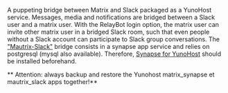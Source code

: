 A puppeting bridge between Matrix and Slack packaged as a YunoHost service.
Messages, media and notifications are bridged between a Slack user and a matrix user.
With the RelayBot login option, the matrix user can invite other matrix user in a bridged Slack room, such that even people without a Slack account can participate to Slack group conversations.
The ["Mautrix-Slack"](https://docs.mau.fi/bridges/go/slack/index.html) bridge consists in a synapse app service and relies on postgresql (mysql also available).
Therefore, [Synapse for YunoHost](https://github.com/YunoHost-Apps/synapse_ynh) should be installed beforehand.

** Attention: always backup and restore the Yunohost matrix_synapse et mautrix_slack apps together!**
